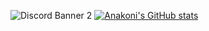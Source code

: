 ![Discord Banner 2](https://discordapp.com/api/guilds/[872414607988375582]/widget.png?style=banner2)
[![Anakoni's GitHub stats](https://github-readme-stats.vercel.app/api?username=Anakoni)](https://github.com/anuraghazra/github-readme-stats)
